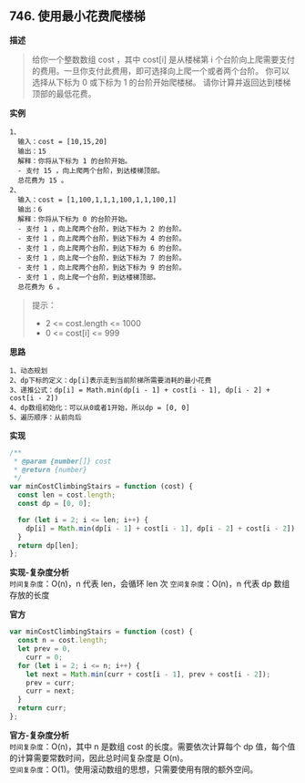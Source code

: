 ## 746. 使用最小花费爬楼梯

**描述**

> 给你一个整数数组 cost ，其中 cost[i] 是从楼梯第 i 个台阶向上爬需要支付的费用。一旦你支付此费用，即可选择向上爬一个或者两个台阶。
> 你可以选择从下标为 0 或下标为 1 的台阶开始爬楼梯。
> 请你计算并返回达到楼梯顶部的最低花费。

**实例**

```
1、
  输入：cost = [10,15,20]
  输出：15
  解释：你将从下标为 1 的台阶开始。
  - 支付 15 ，向上爬两个台阶，到达楼梯顶部。
  总花费为 15 。
2、
  输入：cost = [1,100,1,1,1,100,1,1,100,1]
  输出：6
  解释：你将从下标为 0 的台阶开始。
  - 支付 1 ，向上爬两个台阶，到达下标为 2 的台阶。
  - 支付 1 ，向上爬两个台阶，到达下标为 4 的台阶。
  - 支付 1 ，向上爬两个台阶，到达下标为 6 的台阶。
  - 支付 1 ，向上爬一个台阶，到达下标为 7 的台阶。
  - 支付 1 ，向上爬两个台阶，到达下标为 9 的台阶。
  - 支付 1 ，向上爬一个台阶，到达楼梯顶部。
  总花费为 6 。
```

> 提示：
>
> - 2 <= cost.length <= 1000
> - 0 <= cost[i] <= 999

**思路**

```
1、动态规划
2、dp下标的定义：dp[i]表示走到当前阶梯所需要消耗的最小花费
3、递推公式：dp[i] = Math.min(dp[i - 1] + cost[i - 1], dp[i - 2] + cost[i - 2])
4、dp数组初始化：可以从0或者1开始，所以dp = [0, 0]
5、遍历顺序：从前向后
```

**实现**

```js
/**
 * @param {number[]} cost
 * @return {number}
 */
var minCostClimbingStairs = function (cost) {
  const len = cost.length;
  const dp = [0, 0];

  for (let i = 2; i <= len; i++) {
    dp[i] = Math.min(dp[i - 1] + cost[i - 1], dp[i - 2] + cost[i - 2]);
  }
  return dp[len];
};
```

**实现-复杂度分析**  
`时间复杂度`：O(n)，n 代表 len，会循环 len 次
`空间复杂度`：O(n)，n 代表 dp 数组存放的长度

**官方**

```js
var minCostClimbingStairs = function (cost) {
  const n = cost.length;
  let prev = 0,
    curr = 0;
  for (let i = 2; i <= n; i++) {
    let next = Math.min(curr + cost[i - 1], prev + cost[i - 2]);
    prev = curr;
    curr = next;
  }
  return curr;
};
```

**官方-复杂度分析**  
`时间复杂度`：O(n)，其中 n 是数组 cost 的长度。需要依次计算每个 dp 值，每个值的计算需要常数时间，因此总时间复杂度是 O(n)。  
`空间复杂度`：O(1)。使用滚动数组的思想，只需要使用有限的额外空间。
